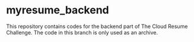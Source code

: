 # myresume_backend
This repository contains codes for the backend part of The Cloud Resume Challenge.
The code in this branch is only used as an archive.